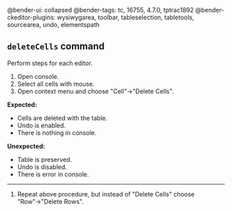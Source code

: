 @bender-ui: collapsed
@bender-tags: tc, 16755, 4.7.0, tptrac1892
@bender-ckeditor-plugins: wysiwygarea, toolbar, tableselection, tabletools, sourcearea, undo, elementspath

## `deleteCells` command

Perform steps for each editor.

1. Open console.
2. Select all cells with mouse.
3. Open context menu and choose "Cell"→"Delete Cells".

**Expected:**

* Cells are deleted with the table.
* Undo is enabled.
* There is nothing in console.

**Unexpected:**

* Table is preserved.
* Undo is disabled.
* There is error in console.


---

1. Repeat above procedure, but instead of "Delete Cells" choose "Row"→"Delete Rows".
